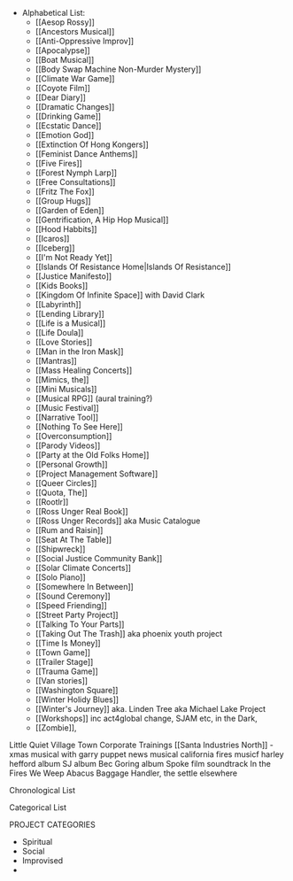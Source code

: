 - Alphabetical List:
	- [[Aesop Rossy]]
	- [[Ancestors Musical]]
	- [[Anti-Oppressive Improv]]
	- [[Apocalypse]]
	- [[Boat Musical]]
	- [[Body Swap Machine Non-Murder Mystery]]
	- [[Climate War Game]]
	- [[Coyote Film]]
	- [[Dear Diary]]
	- [[Dramatic Changes]]
	- [[Drinking Game]]
	- [[Ecstatic Dance]]
	- [[Emotion God]]
	- [[Extinction Of Hong Kongers]]
	- [[Feminist Dance Anthems]]
	- [[Five Fires]]
	- [[Forest Nymph Larp]]
	- [[Free Consultations]]
	- [[Fritz The Fox]]
	- [[Group Hugs]]
	- [[Garden of Eden]]
	- [[Gentrification, A Hip Hop Musical]]
	- [[Hood Habbits]]
	- [[Icaros]] 
	- [[Iceberg]]
	- [[I'm Not Ready Yet]]
	- [[Islands Of Resistance Home|Islands Of Resistance]]
	- [[Justice Manifesto]]
	- [[Kids Books]]
	- [[Kingdom Of Infinite Space]] with David Clark 
	- [[Labyrinth]]
	- [[Lending Library]]
	- [[Life is a Musical]]
	- [[Life Doula]]
	- [[Love Stories]]
	- [[Man in the Iron Mask]]
	- [[Mantras]]
	- [[Mass Healing Concerts]]
	- [[Mimics, the]]
	- [[Mini Musicals]]
	- [[Musical RPG]] (aural training?)
	- [[Music Festival]]
	- [[Narrative Tool]]
	- [[Nothing To See Here]]
	- [[Overconsumption]]
	- [[Parody Videos]]
	- [[Party at the Old Folks Home]]
	- [[Personal Growth]]
	- [[Project Management Software]]
	- [[Queer Circles]]
	- [[Quota, The]]
	- [[Rootlr]]
	- [[Ross Unger Real Book]] 
	- [[Ross Unger Records]] aka Music Catalogue
	- [[Rum and Raisin]]
	- [[Seat At The Table]] 
	- [[Shipwreck]]
	- [[Social Justice Community Bank]]
	- [[Solar Climate Concerts]]
	- [[Solo Piano]]
	- [[Somewhere In Between]]
	- [[Sound Ceremony]]
	- [[Speed Friending]]
	- [[Street Party Project]]
	- [[Talking To Your Parts]]
	- [[Taking Out The Trash]] aka phoenix youth project
	- [[Time Is Money]]
	- [[Town Game]]
	- [[Trailer Stage]]
	- [[Trauma Game]]
	- [[Van stories]]
	- [[Washington Square]]
	- [[Winter Holidy Blues]]
	- [[Winter's Journey]] aka. Linden Tree aka Michael Lake Project
	- [[Workshops]] inc act4global change, SJAM etc, in the Dark, 
	- [[Zombie]], 




Little Quiet Village Town
Corporate Trainings
[[Santa Industries North]] - xmas musical with garry
puppet news musical
california fires musicf
harley hefford album
SJ album
Bec Goring album
Spoke film soundtrack
In the Fires We Weep
Abacus
Baggage Handler, the
settle elsewhere


Chronological List

Categorical List 




PROJECT CATEGORIES
- Spiritual
- Social
- Improvised
- 